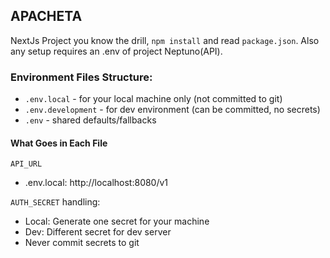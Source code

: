 ## APACHETA
NextJs Project you know the drill, `npm install` and read `package.json`.
Also any setup requires an .env of project Neptuno(API).

### Environment Files Structure:

- `.env.local` - for your local machine only (not committed to git)
- `.env.development` - for dev environment (can be committed, no secrets)
- `.env` - shared defaults/fallbacks

#### What Goes in Each File

`API_URL`
- .env.local: http://localhost:8080/v1

`AUTH_SECRET` handling:

- Local: Generate one secret for your machine
- Dev: Different secret for dev server
- Never commit secrets to git